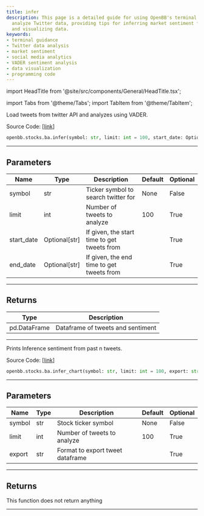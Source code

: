 ```yaml
---
title: infer
description: This page is a detailed guide for using OpenBB's terminal to access and
  analyze Twitter data, providing tips for inferring market sentiment from tweets
  and visualizing data.
keywords:
- terminal guidance
- Twitter data analysis
- market sentiment
- social media analytics
- VADER sentiment analysis
- data visualization
- programming code
---
```


import HeadTitle from '@site/src/components/General/HeadTitle.tsx';

<HeadTitle title="stocks.ba.infer - Reference | OpenBB SDK Docs" />

import Tabs from '@theme/Tabs';
import TabItem from '@theme/TabItem';

<Tabs>
<TabItem value="model" label="Model" default>

Load tweets from twitter API and analyzes using VADER.

Source Code: [[link](https://github.com/OpenBB-finance/OpenBB/tree/main/openbb_terminal/common/behavioural_analysis/twitter_model.py#L23)]

```python
openbb.stocks.ba.infer(symbol: str, limit: int = 100, start_date: Optional[str] = "", end_date: Optional[str] = "")
```

---

## Parameters

| Name | Type | Description | Default | Optional |
| ---- | ---- | ----------- | ------- | -------- |
| symbol | str | Ticker symbol to search twitter for | None | False |
| limit | int | Number of tweets to analyze | 100 | True |
| start_date | Optional[str] | If given, the start time to get tweets from |  | True |
| end_date | Optional[str] | If given, the end time to get tweets from |  | True |


---

## Returns

| Type | Description |
| ---- | ----------- |
| pd.DataFrame | Dataframe of tweets and sentiment |
---

</TabItem>
<TabItem value="view" label="Chart">

Prints Inference sentiment from past n tweets.

Source Code: [[link](https://github.com/OpenBB-finance/OpenBB/tree/main/openbb_terminal/common/behavioural_analysis/twitter_view.py#L29)]

```python
openbb.stocks.ba.infer_chart(symbol: str, limit: int = 100, export: str = "")
```

---

## Parameters

| Name | Type | Description | Default | Optional |
| ---- | ---- | ----------- | ------- | -------- |
| symbol | str | Stock ticker symbol | None | False |
| limit | int | Number of tweets to analyze | 100 | True |
| export | str | Format to export tweet dataframe |  | True |


---

## Returns

This function does not return anything

---

</TabItem>
</Tabs>
